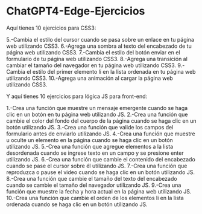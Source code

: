 # ChatGPT4-Edge-Ejercicios
Aquí tienes 10 ejercicios para CSS3:

5.-Cambia el estilo del cursor cuando se pasa sobre un enlace en tu página web utilizando CSS3.
6.-Agrega una sombra al texto del encabezado de tu página web utilizando CSS3.
7.-Cambia el estilo del botón enviar en el formulario de tu página web utilizando CSS3.
8.-Agrega una transición al cambiar el tamaño del navegador en tu página web utilizando CSS3.
9.-Cambia el estilo del primer elemento li en la lista ordenada en tu página web utilizando CSS3.
10.-Agrega una animación al cargar la página web utilizando CSS3.

Y aquí tienes 10 ejercicios para lógica JS para front-end:

1.-Crea una función que muestre un mensaje emergente cuando se haga clic en un botón en tu página web utilizando JS.
2.-Crea una función que cambie el color del fondo del cuerpo de la página cuando se haga clic en un botón utilizando JS.
3.-Crea una función que valide los campos del formulario antes de enviarlo utilizando JS.
4.-Crea una función que muestre u oculte un elemento en la página cuando se haga clic en un botón utilizando JS.
5.-Crea una función que agregue elementos a la lista desordenada cuando se ingrese texto en un campo y se presione enter utilizando JS.
6.-Crea una función que cambie el contenido del encabezado cuando se pase el cursor sobre él utilizando JS.
7.-Crea una función que reproduzca o pause el video cuando se haga clic en un botón utilizando JS.
8.-Crea una función que cambie el tamaño del texto del encabezado cuando se cambie el tamaño del navegador utilizando JS.
9.-Crea una función que muestre la fecha y hora actual en la página web utilizando JS.
10.-Crea una función que cambie el orden de los elementos li en la lista ordenada cuando se haga clic en un botón utilizando JS.
